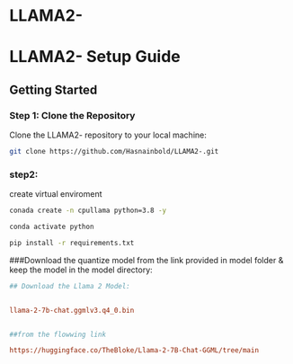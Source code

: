 # LLAMA2-
# LLAMA2- Setup Guide

## Getting Started

### Step 1: Clone the Repository

Clone the LLAMA2- repository to your local machine:

```bash
git clone https://github.com/Hasnainbold/LLAMA2-.git
```

### step2:

create virtual enviroment 

```bash
conada create -n cpullama python=3.8 -y
```

```bash 
conda activate python
```

```bash
pip install -r requirements.txt
```
###Download the quantize model from the link provided in model folder & keep the model in the model directory:

```ini
## Download the Llama 2 Model:


llama-2-7b-chat.ggmlv3.q4_0.bin


##from the flowwing link

https://huggingface.co/TheBloke/Llama-2-7B-Chat-GGML/tree/main
```